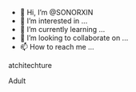- 👋 Hi, I’m @SONORXIN
- 👀 I’m interested in ...
- 🌱 I’m currently learning ...
- 💞️ I’m looking to collaborate on ...
- 📫 How to reach me ...

<!---
SONORXIN/SONORXIN is a ✨ special ✨ repository because its `README.md` (this file) appears on your GitHub profile.
You can click the Preview link to take a look at your changes.
--->atchitechture
Adult

